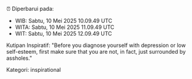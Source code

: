 ⏰ Diperbarui pada:
- WIB: Sabtu, 10 Mei 2025 10.09.49 UTC
- WITA: Sabtu, 10 Mei 2025 11.09.49 UTC
- WIT: Sabtu, 10 Mei 2025 12.09.49 UTC

Kutipan Inspiratif:
"Before you diagnose yourself with depression or low self-esteem, first make sure that you are not, in fact, just surrounded by assholes."


Kategori: inspirational

